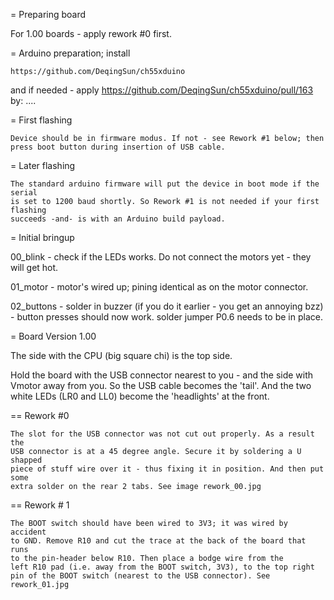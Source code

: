 = Preparing board

For 1.00 boards - apply rework #0 first.

= Arduino preparation; install 

	https://github.com/DeqingSun/ch55xduino

and if needed - apply https://github.com/DeqingSun/ch55xduino/pull/163 by: ....

= First flashing

	Device should be in firmware modus. If not - see Rework #1 below; then
	press boot button during insertion of USB cable.

= Later flashing

	The standard arduino firmware will put the device in boot mode if the serial
	is set to 1200 baud shortly. So Rework #1 is not needed if your first flashing
	succeeds -and- is with an Arduino build payload.

= Initial bringup

00_blink	- check if the LEDs works. Do not connect the motors yet - they will get hot.

01_motor	- motor's wired up; pining identical as on the motor connector. 

02_buttons	- solder in buzzer (if you do it earlier - you get an annoying bzz) - button presses should now work.
		  solder jumper P0.6 needs to be in place.

= Board Version 1.00 

The side with the CPU (big square chi) is the top side.

Hold the board with the USB connector nearest to you - and the side with Vmotor
away from you. So the USB cable becomes the 'tail'. And the two white LEDs (LR0
and LL0) become the 'headlights' at the front. 

== Rework #0

	The slot for the USB connector was not cut out properly. As a result the
	USB connector is at a 45 degree angle. Secure it by soldering a U shapped
	piece of stuff wire over it - thus fixing it in position. And then put some
	extra solder on the rear 2 tabs. See image rework_00.jpg

== Rework # 1

	The BOOT switch should have been wired to 3V3; it was wired by accident
	to GND. Remove R10 and cut the trace at the back of the board that runs
	to the pin-header below R10. Then place a bodge wire from the
	left R10 pad (i.e. away from the BOOT switch, 3V3), to the top right
	pin of the BOOT switch (nearest to the USB connector). See rework_01.jpg

